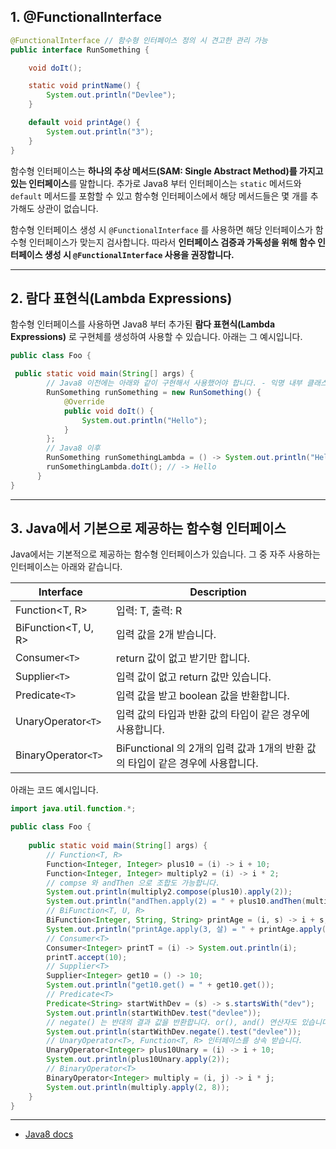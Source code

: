 ## 1. @FunctionalInterface
```java
@FunctionalInterface // 함수형 인터페이스 정의 시 견고한 관리 가능
public interface RunSomething {

    void doIt();

    static void printName() {
        System.out.println("Devlee");
    }

    default void printAge() {
        System.out.println("3");
    }
}
```
함수형 인터페이스는 **하나의 추상 메서드(SAM: Single Abstract Method)를 가지고 있는 인터페이스**를 말합니다. 추가로 Java8 부터 인터페이스는 `static` 메서드와 `default` 메서드를 포함할 수 있고 함수형 인터페이스에서 해당 메서드들은 몇 개를 추가해도 상관이 없습니다.

함수형 인터페이스 생성 시 `@FunctionalInterface` 를 사용하면 해당 인터페이스가 함수형 인터페이스가 맞는지 검사합니다. 따라서 **인터페이스 검증과 가독성을 위해 함수 인터페이스 생성 시 `@FunctionalInterface` 사용을 권장합니다.**

---

## 2. 람다 표현식(Lambda Expressions)
함수형 인터페이스를 사용하면 Java8 부터 추가된 **람다 표현식(Lambda Expressions)** 로 구현체를 생성하여 사용할 수 있습니다. 아래는 그 예시입니다.

```java
public class Foo {

 public static void main(String[] args) {
        // Java8 이전에는 아래와 같이 구현해서 사용했어야 합니다. - 익명 내부 클래스(anonymous inner class)
        RunSomething runSomething = new RunSomething() {
            @Override 
            public void doIt() {
                System.out.println("Hello");
            }
        };
        // Java8 이후
        RunSomething runSomethingLambda = () -> System.out.println("Hello");
        runSomethingLambda.doIt(); // -> Hello
      }
}
```
---
## 3. Java에서 기본으로 제공하는 함수형 인터페이스
Java에서는 기본적으로 제공하는 함수형 인터페이스가 있습니다. 그 중 자주 사용하는 인터페이스는 아래와 같습니다.

|Interface|Description|
|---|---|
|Function<T, R>|입력: T, 출력: R|
|BiFunction<T, U, R>|입력 값을 2개 받습니다.|
|Consumer`<T>`|return 값이 없고 받기만 합니다.|
|Supplier`<T>`|입력 값이 없고 return 값만 있습니다.|
|Predicate`<T>`|입력 값을 받고 boolean 값을 반환합니다.|
|UnaryOperator`<T>`|입력 값의 타입과 반환 값의 타입이 같은 경우에 사용합니다.|
|BinaryOperator`<T>`|BiFunctional 의 2개의 입력 값과 1개의 반환 값의 타입이 같은 경우에 사용합니다.|

아래는 코드 예시입니다.

```java
import java.util.function.*;

public class Foo { 
    
    public static void main(String[] args) {
        // Function<T, R>
        Function<Integer, Integer> plus10 = (i) -> i + 10;
        Function<Integer, Integer> multiply2 = (i) -> i * 2;
        // compse 와 andThen 으로 조합도 가능합니다.
        System.out.println(multiply2.compose(plus10).apply(2));
        System.out.println("andThen.apply(2) = " + plus10.andThen(multiply2).apply(2));
        // BiFunction<T, U, R>
        BiFunction<Integer, String, String> printAge = (i, s) -> i + s;
        System.out.println("printAge.apply(3, 살) = " + printAge.apply(3, "살"));
        // Consumer<T>
        Consumer<Integer> printT = (i) -> System.out.println(i);
        printT.accept(10);
        // Supplier<T>
        Supplier<Integer> get10 = () -> 10;
        System.out.println("get10.get() = " + get10.get());
        // Predicate<T>
        Predicate<String> startWithDev = (s) -> s.startsWith("dev");
        System.out.println(startWithDev.test("devlee"));
        // negate() 는 반대의 결과 값을 반환합니다. or(), and() 연산자도 있습니다.
        System.out.println(startWithDev.negate().test("devlee"));
        // UnaryOperator<T>, Function<T, R> 인터페이스를 상속 받습니다.
        UnaryOperator<Integer> plus10Unary = (i) -> i + 10;
        System.out.println(plus10Unary.apply(2));
        // BinaryOperator<T>
        BinaryOperator<Integer> multiply = (i, j) -> i * j;
        System.out.println(multiply.apply(2, 8));
    }
}
```
---
- [Java8 docs](https://docs.oracle.com/javase/8/docs/api/java/util/function/package-summary.html)